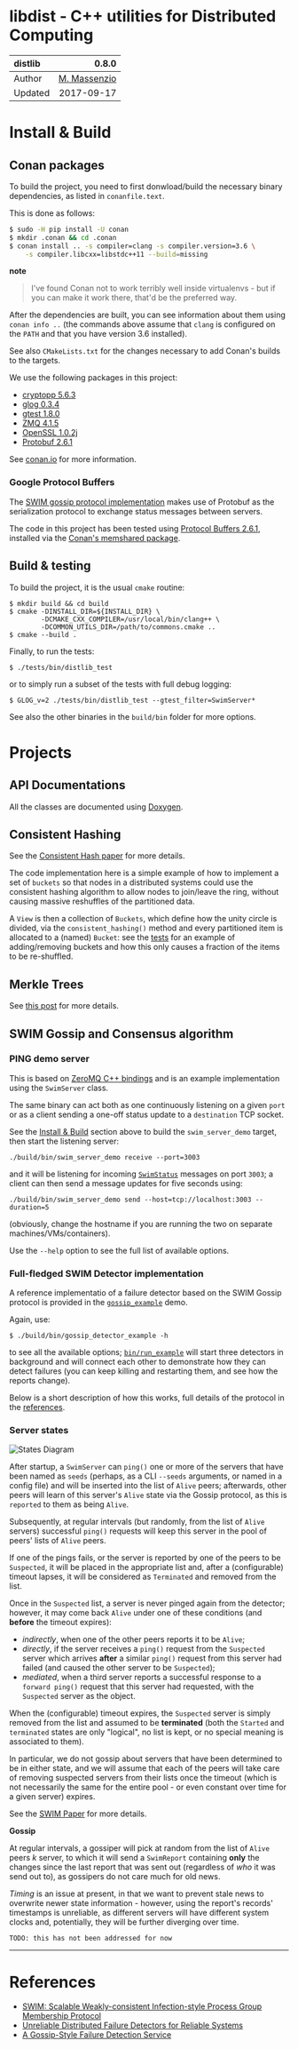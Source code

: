 # libdist - C++ utilities for Distributed Computing 


 distlib| 0.8.0
:-------|---------------------------------:
Author  | [M. Massenzio](https://www.linkedin.com/in/mmassenzio)
Updated | 2017-09-17


# Install & Build

## Conan packages

To build the project, you need to first donwload/build the necessary binary dependencies, as
listed in `conanfile.text`.

This is done as follows:

```bash
$ sudo -H pip install -U conan
$ mkdir .conan && cd .conan
$ conan install .. -s compiler=clang -s compiler.version=3.6 \
    -s compiler.libcxx=libstdc++11 --build=missing
```

__note__
>I've found Conan not to work terribly well inside virtualenvs - but
if you can make it work there, that'd be the preferred way.

After the dependencies are built, you can see information about them using `conan info ..`
(the commands above assume that `clang` is configured on the `PATH` and that you have
version 3.6 installed).

See also `CMakeLists.txt` for the changes necessary to add Conan's builds to the targets.

We use the following packages in this project:

- [cryptopp 5.6.3](http://www.conan.io/source/cryptopp/5.6.3/riebl/testing)
- [glog 0.3.4](http://www.conan.io/source/glog/0.3.4/dwerner/testing)
- [gtest 1.8.0](http://www.conan.io/source/gtest/1.8.0/lasote/stable)
- [ZMQ 4.1.5](http://www.conan.io/source/libzmq/4.1.5/memsharded/stable)
- [OpenSSL 1.0.2j](http://www.conan.io/source/OpenSSL/1.0.2j/lasote/stable)
- [Protobuf 2.6.1](http://www.conan.io/source/Protobuf/2.6.1/memsharded/testing)

See [conan.io](http://conan.io) for more information.

### Google Protocol Buffers

The [SWIM gossip protocol implementation](#swim_gossip_and_consensus_algorithm) makes use of
Protobuf as the serialization protocol to exchange status messages between servers.

The code in this project has been tested using
[Protocol Buffers 2.6.1](https://github.com/google/protobuf/releases/tag/v2.6.1), 
installed via the [Conan's memshared package](https://conan.io/source/Protobuf/2.6.1/memsharded/testing).


## Build & testing

To build the project, it is the usual `cmake` routine:

    $ mkdir build && cd build
    $ cmake -DINSTALL_DIR=${INSTALL_DIR} \
            -DCMAKE_CXX_COMPILER=/usr/local/bin/clang++ \
            -DCOMMON_UTILS_DIR=/path/to/commons.cmake ..
    $ cmake --build .

Finally, to run the tests:

    $ ./tests/bin/distlib_test

or to simply run a subset of the tests with full debug logging:

    $ GLOG_v=2 ./tests/bin/distlib_test --gtest_filter=SwimServer*

See also the other binaries in the `build/bin` folder for more options.

# Projects

## API Documentations

All the classes are documented using [Doxygen](https://massenz.github.io/distlib/).

## Consistent Hashing

See the [Consistent Hash paper](http://www.cs.princeton.edu/courses/archive/fall07/cos518/papers/chash.pdf)
for more details.

The code implementation here is a simple example of how to implement a set of `buckets` so that
nodes in a distributed systems could use the consistent hashing algorithm to allow nodes to
join/leave the ring, without causing massive reshuffles of the partitioned data.

A `View` is then a collection of `Buckets`, which define how the unity circle is divided, via the
`consistent_hashing()` method and every partitioned item is allocated to a (named) `Bucket`: see
the [tests](tests/test_view.cpp) for an example of adding/removing buckets and how this only
causes a fraction of the items to be re-shuffled.


## Merkle Trees

See [this post](https://codetrips.com/2016/06/19/implementing-a-merkle-tree-in-c/) for more details.

## SWIM Gossip and Consensus algorithm

### PING demo server

This is based on [ZeroMQ C++ bindings](http://api.zeromq.org/2-1:zmq-cpp) and is an example
implementation using the `SwimServer` class.

The same binary can act both as one continuously listening on a given 
`port` or as a client sending a one-off status update to a `destination` TCP socket.

See the [Install & Build](#install_and_build) section above to build the `swim_server_demo` target,
then start the listening server:
```
./build/bin/swim_server_demo receive --port=3003
```

and it will be listening for incoming [`SwimStatus`](proto/swim.proto) messages on port
`3003`; a client can then send a message updates for five seconds using:

```
./build/bin/swim_server_demo send --host=tcp://localhost:3003 --duration=5
```
(obviously, change the hostname if you are running the two on separate machines/VMs/containers).

Use the `--help` option to see the full list of available options.

### Full-fledged SWIM Detector implementation

A reference implementatio of a failure detector based on the SWIM Gossip protocol is provided in 
the [`gossip_example`](src/examples/gossip_example.cpp) demo.

Again, use:

    $ ./build/bin/gossip_detector_example -h

to see all the available options; [`bin/run_example`](bin/run_example) will start three detectors
in background and will connect each other to demonstrate how they can detect failures (you can 
keep killing and restarting them, and see how the reports change).

Below is a short description of how this works, full details of the protocol in the 
[references](#references).

### Server states

![States Diagram](docs/images/distlib-states.png)

After startup, a `SwimServer` can `ping()` one or more of the servers that have been named
as `seeds` (perhaps, as a CLI `--seeds` arguments, or named in a config file) and will be
inserted into the list of `Alive` peers; afterwards, other peers will learn of this server's
`Alive` state via the Gossip protocol, as this is `reported` to them as being `Alive`.

Subsequently, at regular intervals (but randomly, from the list of `Alive` servers) successful
`ping()` requests will keep this server in the pool of peers' lists of `Alive` peers.

If one of the pings fails, or the server is reported by one of the peers to be `Suspected`, it
will be placed in the appropriate list and, after a (configurable) timeout lapses, it will be
considered as `Terminated` and removed from the list.

Once in the `Suspected` list, a server is never pinged again from the detector; however, it
may come back `Alive` under one of these conditions (and __before__ the timeout expires):

- _indirectly_, when one of the other peers reports it to be `Alive`;
- _directly_, if the server receives a `ping()` request from the `Suspected` server
  which arrives __after__ a similar `ping()` request from this server had failed
  (and caused the other server to be `Suspected`);
- _mediated_, when a third server reports a successful response to a `forward ping()` request
  that this server had requested, with the `Suspected` server as the object.

When the (configurable) timeout expires, the `Suspected` server is simply removed from the list
and assumed to be __terminated__ (both the `Started` and `terminated` states are only "logical",
no list is kept, or no special meaning is associated to them).

In particular, we do not gossip about servers that have been determined to be in either state,
and we will assume that each of the peers will take care of removing suspected servers from their
lists once the timeout (which is not necessarily the same for the entire pool - or even constant
over time for a given server) expires.

See the [SWIM Paper](SWIM) for more details.

__Gossip__

At regular intervals, a gossiper will pick at random from the list of `Alive` peers _k_ server,
to which it will send a `SwimReport` containing __only__ the changes since the last report that 
was sent out (regardless of _who_ it was send out to), as gossipers do not care much for old news.

_Timing_ is an issue at present, in that we want to prevent stale news to overwrite newer state
information - however, using the report's records' timestamps is unreliable, as different
servers will have different system clocks and, potentially, they will be further diverging over
time.

`TODO: this has not been addressed for now`

---

# References

 * [SWIM: Scalable Weakly-consistent Infection-style Process Group Membership Protocol](SWIM)
 * [Unreliable Distributed Failure Detectors for Reliable Systems](detectors)
 * [A Gossip-Style Failure Detection Service](gossip)


[SWIM]: https://goo.gl/VUn4iQ
[detectors]: https://goo.gl/6yuh9T
[gossip]: https://goo.gl/rxAIa6

